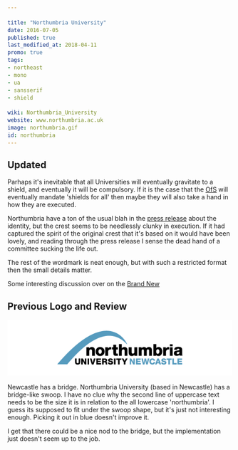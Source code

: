 ```yaml
---

title: "Northumbria University"
date: 2016-07-05
published: true
last_modified_at: 2018-04-11
promo: true
tags:
- northeast
- mono
- ua
- sansserif
- shield

wiki: Northumbria_University
website: www.northumbria.ac.uk
image: northumbria.gif
id: northumbria
---
```

## Updated

Parhaps it's inevitable that all Universities will eventually gravitate to a shield, and eventually it will be compulsory. If it is the case that the [OfS][ofs] will eventually mandate 'shields for all' then maybe they will also take a hand in how they are executed.

Northumbria have a ton of the usual blah in the [press release][release] about the identity, but the crest seems to be needlessly clunky in execution. If it had captured the spirit of the original crest that it's based on it would have been lovely, and reading through the press release I sense the dead hand of a committee sucking the life out.

The rest of the wordmark is neat enough, but with such a restricted format then the small details matter.

Some interesting discussion over on the [Brand New][brandnew]

## Previous Logo and Review

![Old Logo](/images/unilogos/northumbria-old.gif)

Newcastle has a bridge. Northumbria University (based in Newcastle) has a bridge-like swoop. I have no clue why the second line of uppercase text needs to be the size it is in relation to the all lowercase 'northumbria'. I guess its supposed to fit under the swoop shape, but it's just not interesting enough. Picking it out in blue doesn't improve it.

I get that there could be a nice nod to the bridge, but the implementation just doesn't seem up to the job.

[release]: https://www.northumbria.ac.uk/about-us/our-new-identity/
[ofs]: https://www.officeforstudents.org.uk/
[brandnew]: https://www.underconsideration.com/brandnew/archives/new_logo_for_northumbria_university.php
